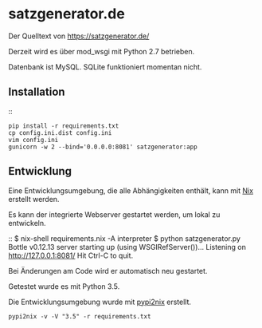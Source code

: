 satzgenerator.de
================

Der Quelltext von https://satzgenerator.de/

Derzeit wird es über mod_wsgi mit Python 2.7 betrieben.

Datenbank ist MySQL. SQLite funktioniert momentan nicht.

Installation
------------

::

	pip install -r requirements.txt
	cp config.ini.dist config.ini
	vim config.ini
	gunicorn -w 2 --bind='0.0.0.0:8081' satzgenerator:app

Entwicklung
-----------

Eine Entwicklungsumgebung, die alle Abhängigkeiten enthält, kann mit [Nix](http://nixos.org/nix/) erstellt werden.

Es kann der integrierte Webserver gestartet werden, um lokal zu entwickeln.

::
	$ nix-shell requirements.nix -A interpreter
	$ python satzgenerator.py
	Bottle v0.12.13 server starting up (using WSGIRefServer())...
	Listening on http://127.0.0.1:8081/
	Hit Ctrl-C to quit.

Bei Änderungen am Code wird er automatisch neu gestartet.

Getestet wurde es mit Python 3.5.

Die Entwicklungsumgebung wurde mit [pypi2nix](https://github.com/garbas/pypi2nix) erstellt.

	pypi2nix -v -V "3.5" -r requirements.txt
